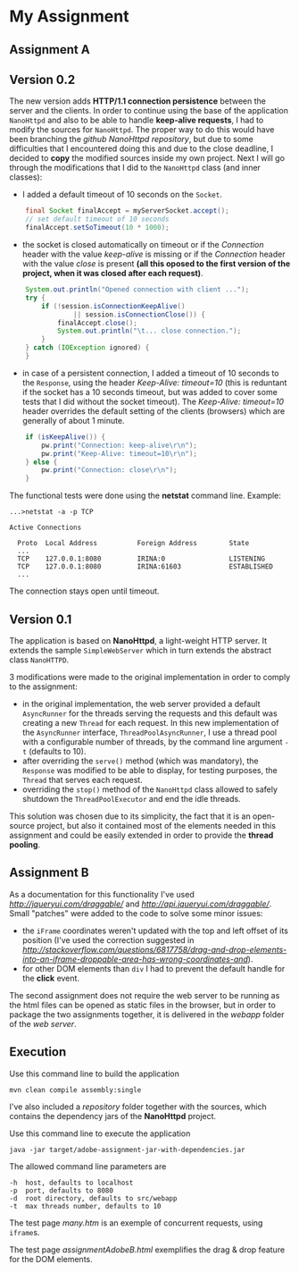 My Assignment
==========

Assignment A
-------------------

Version 0.2
-------------------

The new version adds **HTTP/1.1 connection persistence** between the server and the clients. In order to continue using the base of the application `NanoHttpd` and also to be able to handle **keep-alive requests**, I had to modify the sources for `NanoHttpd`. The proper way to do this would have been branching the *github NanoHttpd repository*, but due to some difficulties that I encountered doing this and due to the close deadline, I decided to **copy** the modified sources inside my own project. Next I will go through the modifications that I did to the `NanoHttpd` class (and inner classes):
- I added a default timeout of 10 seconds on the `Socket`.

```java
	final Socket finalAccept = myServerSocket.accept();
    // set default timeout of 10 seconds
    finalAccept.setSoTimeout(10 * 1000);
```

- the socket is closed automatically on timeout or if the *Connection* header with the value *keep-alive* is missing or if the *Connection* header with the value *close* is present **(all this oposed to the first version of the project, when it was closed after each request)**.

```java
	System.out.println("Opened connection with client ...");
	try {
		if (!session.isConnectionKeepAlive()
				|| session.isConnectionClose()) {
			finalAccept.close();
			System.out.println("\t... close connection.");
		}
	} catch (IOException ignored) {
	}
```

- in case of a persistent connection, I added a timeout of 10 seconds to the `Response`, using the header *Keep-Alive: timeout=10* (this is reduntant if the socket has a 10 seconds timeout, but was added to cover some tests that I did without the socket timeout). The *Keep-Alive: timeout=10* header overrides the default setting of the clients (browsers) which are generally of about 1 minute.

```java
	if (isKeepAlive()) {
		pw.print("Connection: keep-alive\r\n");
		pw.print("Keep-Alive: timeout=10\r\n");
	} else {
		pw.print("Connection: close\r\n");
	}
```

The functional tests were done using the **netstat** command line. Example:

	...>netstat -a -p TCP
		
	Active Connections

	  Proto  Local Address          Foreign Address        State
	  ...
	  TCP    127.0.0.1:8080         IRINA:0                LISTENING
	  TCP    127.0.0.1:8080         IRINA:61603            ESTABLISHED
	  ...

The connection stays open until timeout.

Version 0.1
-------------------

The application is based on **NanoHttpd**, a light-weight HTTP server. It extends the sample `SimpleWebServer` which in turn extends the abstract class `NanoHTTPD`.

3 modifications were made to the original implementation in order to comply to the assignment:
- in the original implementation, the web server provided a default `AsyncRunner` for the threads serving the requests and this default was creating a new `Thread` for each request. In this new implementation of the `AsyncRunner` interface, `ThreadPoolAsyncRunner`, I use a thread pool with a configurable number of threads, by the command line argument `-t` (defaults to 10).
- after overriding the `serve()` method (which was mandatory), the `Response` was modified to be able to display, for testing purposes, the `Thread` that serves each request.
- overriding the `stop()` method of the `NanoHttpd` class allowed to safely shutdown the `ThreadPoolExecutor` and end the idle threads.

This solution was chosen due to its simplicity, the fact that it is an open-source project, but also it contained most of the elements needed in this assignment and could be easily extended in order to provide the **thread pooling**. 

Assignment B
-------------------

As a documentation for this functionality I've used *http://jqueryui.com/draggable/* and *http://api.jqueryui.com/draggable/*. Small "patches" were added to the code to solve some minor issues:
- the `iFrame` coordinates weren't updated with the top and left offset of its position (I've used the correction suggested in *http://stackoverflow.com/questions/6817758/drag-and-drop-elements-into-an-iframe-droppable-area-has-wrong-coordinates-and*).
- for other DOM elements than `div` I had to prevent the default handle for the **click** event.

The second assignment does not require the web server to be running as the html files can be opened as static files in the browser, but in order to package the two assignments together, it is delivered in the *webapp* folder of the *web server*.

Execution
-------------------

Use this command line to build the application

	mvn clean compile assembly:single

I've also included a *repository* folder together with the sources, which contains the dependency jars of the **NanoHttpd** project.

Use this command line to execute the application

	java -jar target/adobe-assignment-jar-with-dependencies.jar

The allowed command line parameters are

	-h	host, defaults to localhost
	-p	port, defaults to 8080
	-d	root directory, defaults to src/webapp
	-t	max threads number, defaults to 10
	
The test page *many.htm* is an exemple of concurrent requests, using `iframe`s.

The test page *assignmentAdobeB.html* exemplifies the drag & drop feature for the DOM elements.

